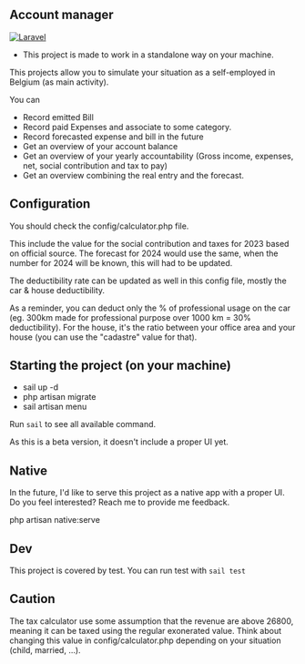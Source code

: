 ## Account manager

[![Laravel](https://github.com/jeremy379/freelance-account-tools/actions/workflows/laravel.yml/badge.svg?branch=main)](https://github.com/jeremy379/freelance-account-tools/actions/workflows/laravel.yml)

- This project is made to work in a standalone way on your machine.

This projects allow you to simulate your situation as a self-employed in Belgium (as main activity).

You can

- Record emitted Bill
- Record paid Expenses and associate to some category.
- Record forecasted expense and bill in the future 
- Get an overview of your account balance
- Get an overview of your yearly accountability (Gross income, expenses, net, social contribution and tax to pay)
- Get an overview combining the real entry and the forecast.

## Configuration

You should check the config/calculator.php file.

This include the value for the social contribution and taxes for 2023 based on official source. 
The forecast for 2024 would use the same, when the number for 2024 will be known, this will had to be updated.

The deductibility rate can be updated as well in this config file, mostly the car & house deductibility.

As a reminder, you can deduct only the % of professional usage on the car (eg. 300km made for professional purpose over 1000 km = 30% deductibility).
For the house, it's the ratio between your office area and your house (you can use the "cadastre" value for that).

## Starting the project (on your machine)

- sail up -d
- php artisan migrate
- sail artisan menu

Run `sail` to see all available command.

As this is a beta version, it doesn't include a proper UI yet.

## Native 

In the future, I'd like to serve this project as a native app with a proper UI. Do you feel interested? Reach me to provide me feedback.

php artisan native:serve


## Dev

This project is covered by test.
You can run test with `sail test`

## Caution

The tax calculator use some assumption that the revenue are above 26800, meaning it can be taxed using the regular exonerated value.
Think about changing this value in config/calculator.php depending on your situation (child, married, ...).

